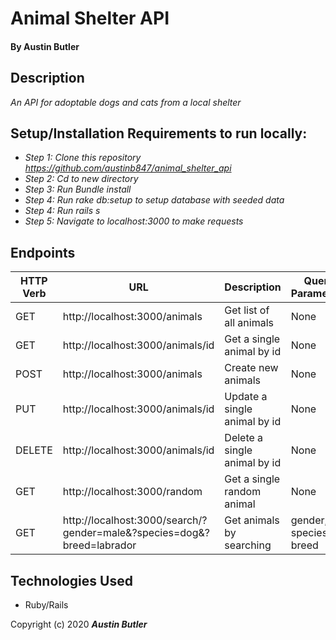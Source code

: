 # Animal Shelter API

#### By Austin Butler

## Description

_An API for adoptable dogs and cats from a local shelter_


## Setup/Installation Requirements to run locally:

* _Step 1: Clone this repository https://github.com/austinb847/animal_shelter_api_
* _Step 2: Cd to new directory_
* _Step 3: Run Bundle install_
* _Step 4: Run rake db:setup to setup database with seeded data_
* _Step 4: Run rails s_
* _Step 5: Navigate to localhost:3000 to make requests_


## Endpoints

| HTTP Verb | URL                                                                    | Description                  | Query Parameters          |
|-----------|------------------------------------------------------------------------|------------------------------|---------------------------|
| GET       | http://localhost:3000/animals                                          | Get list of all animals      | None                      |
| GET       | http://localhost:3000/animals/id                                       | Get a single animal by id    | None                      |
| POST      | http://localhost:3000/animals                                          | Create new animals           | None                      |
| PUT       | http://localhost:3000/animals/id                                       | Update a single animal by id | None                      |
| DELETE    | http://localhost:3000/animals/id                                       | Delete a single animal by id | None                      |
| GET       | http://localhost:3000/random                                           | Get a single random animal   | None                      |
| GET       | http://localhost:3000/search/?gender=male&?species=dog&?breed=labrador | Get animals by searching     | gender, species, or breed |


## Technologies Used

* Ruby/Rails

Copyright (c) 2020 **_Austin Butler_**
